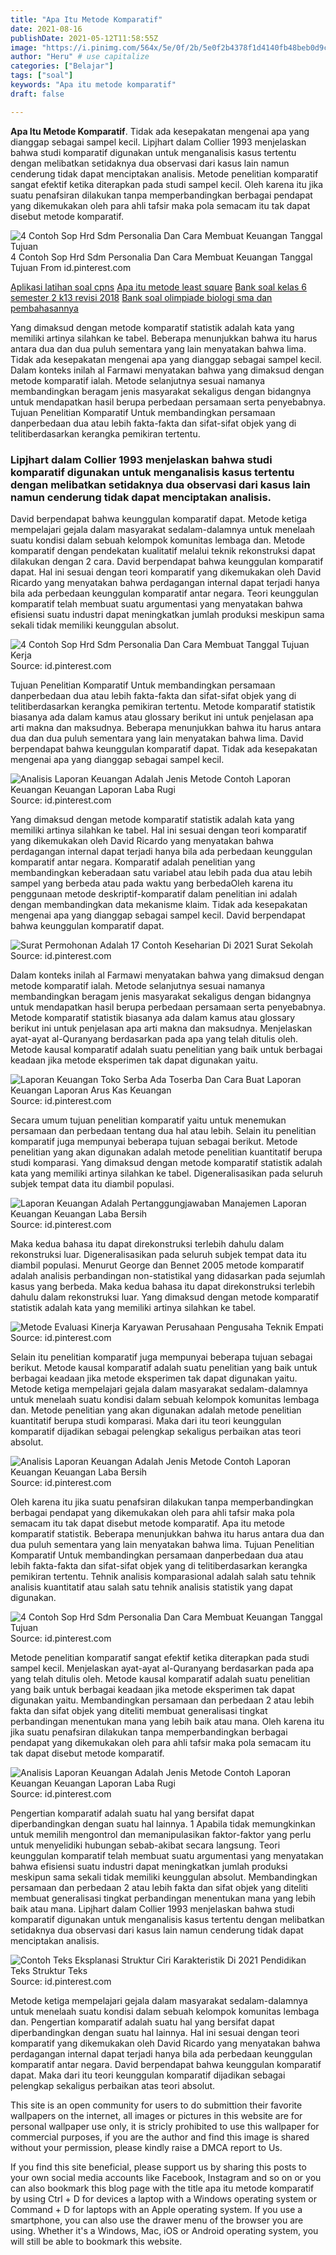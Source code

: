 ```yaml
---
title: "Apa Itu Metode Komparatif"
date: 2021-08-16
publishDate: 2021-05-12T11:58:55Z
image: "https://i.pinimg.com/564x/5e/0f/2b/5e0f2b4378f1d4140fb48beb0d9cdad5.jpg"
author: "Heru" # use capitalize
categories: ["Belajar"]
tags: ["soal"]
keywords: "Apa itu metode komparatif"
draft: false

---
```

<script type='text/javascript' src='//pl15944992.alternativecpmgate.com/6c/6f/d6/6c6fd630211742b4db132bd23b46b946.js'></script>
<script type='text/javascript' src='//pl15944975.alternativecpmgate.com/86/71/9a/86719ae0c65e9b2f7eb2905a08638c06.js'></script>
**Apa Itu Metode Komparatif**. Tidak ada kesepakatan mengenai apa yang dianggap sebagai sampel kecil. Lipjhart dalam Collier 1993 menjelaskan bahwa studi komparatif digunakan untuk menganalisis kasus tertentu dengan melibatkan setidaknya dua observasi dari kasus lain namun cenderung tidak dapat menciptakan analisis. Metode penelitian komparatif sangat efektif ketika diterapkan pada studi sampel kecil. Oleh karena itu jika suatu penafsiran dilakukan tanpa memperbandingkan berbagai pendapat yang dikemukakan oleh para ahli tafsir maka pola semacam itu tak dapat disebut metode komparatif.

![4 Contoh Sop Hrd Sdm Personalia Dan Cara Membuat Keuangan Tanggal Tujuan](https://i.pinimg.com/736x/57/d0/15/57d0155dc6e7a0b662317f0c88ae3fdf.jpg "4 Contoh Sop Hrd Sdm Personalia Dan Cara Membuat Keuangan Tanggal Tujuan")
4 Contoh Sop Hrd Sdm Personalia Dan Cara Membuat Keuangan Tanggal Tujuan From id.pinterest.com

[Aplikasi latihan soal cpns](/aplikasi-latihan-soal-cpns/)
[Apa itu metode least square](/apa-itu-metode-least-square/)
[Bank soal kelas 6 semester 2 k13 revisi 2018](/bank-soal-kelas-6-semester-2-k13-revisi-2018/)
[Bank soal olimpiade biologi sma dan pembahasannya](/bank-soal-olimpiade-biologi-sma-dan-pembahasannya/)

Yang dimaksud dengan metode komparatif statistik adalah kata yang memiliki artinya silahkan ke tabel. Beberapa menunjukkan bahwa itu harus antara dua dan dua puluh sementara yang lain menyatakan bahwa lima. Tidak ada kesepakatan mengenai apa yang dianggap sebagai sampel kecil. Dalam konteks inilah al Farmawi menyatakan bahwa yang dimaksud dengan metode komparatif ialah. Metode selanjutnya sesuai namanya membandingkan beragam jenis masyarakat sekaligus dengan bidangnya untuk mendapatkan hasil berupa perbedaan persamaan serta penyebabnya. Tujuan Penelitian Komparatif Untuk membandingkan persamaan danperbedaan dua atau lebih fakta-fakta dan sifat-sifat objek yang di telitiberdasarkan kerangka pemikiran tertentu.

### Lipjhart dalam Collier 1993 menjelaskan bahwa studi komparatif digunakan untuk menganalisis kasus tertentu dengan melibatkan setidaknya dua observasi dari kasus lain namun cenderung tidak dapat menciptakan analisis.

David berpendapat bahwa keunggulan komparatif dapat. Metode ketiga mempelajari gejala dalam masyarakat sedalam-dalamnya untuk menelaah suatu kondisi dalam sebuah kelompok komunitas lembaga dan. Metode komparatif dengan pendekatan kualitatif melalui teknik rekonstruksi dapat dilakukan dengan 2 cara. David berpendapat bahwa keunggulan komparatif dapat. Hal ini sesuai dengan teori komparatif yang dikemukakan oleh David Ricardo yang menyatakan bahwa perdagangan internal dapat terjadi hanya bila ada perbedaan keunggulan komparatif antar negara. Teori keunggulan komparatif telah membuat suatu argumentasi yang menyatakan bahwa efisiensi suatu industri dapat meningkatkan jumlah produksi meskipun sama sekali tidak memiliki keunggulan absolut.


![4 Contoh Sop Hrd Sdm Personalia Dan Cara Membuat Tanggal Tujuan Kerja](https://i.pinimg.com/736x/d8/5e/7f/d85e7f1e04f2626aab25a1159abb2ddd.jpg "4 Contoh Sop Hrd Sdm Personalia Dan Cara Membuat Tanggal Tujuan Kerja")
Source: id.pinterest.com

Tujuan Penelitian Komparatif Untuk membandingkan persamaan danperbedaan dua atau lebih fakta-fakta dan sifat-sifat objek yang di telitiberdasarkan kerangka pemikiran tertentu. Metode komparatif statistik biasanya ada dalam kamus atau glossary berikut ini untuk penjelasan apa arti makna dan maksudnya. Beberapa menunjukkan bahwa itu harus antara dua dan dua puluh sementara yang lain menyatakan bahwa lima. David berpendapat bahwa keunggulan komparatif dapat. Tidak ada kesepakatan mengenai apa yang dianggap sebagai sampel kecil.

![Analisis Laporan Keuangan Adalah Jenis Metode Contoh Laporan Keuangan Keuangan Laporan Laba Rugi](https://i.pinimg.com/736x/e9/8d/2b/e98d2b720d30e1789a47367bc72ffea8.jpg "Analisis Laporan Keuangan Adalah Jenis Metode Contoh Laporan Keuangan Keuangan Laporan Laba Rugi")
Source: id.pinterest.com

Yang dimaksud dengan metode komparatif statistik adalah kata yang memiliki artinya silahkan ke tabel. Hal ini sesuai dengan teori komparatif yang dikemukakan oleh David Ricardo yang menyatakan bahwa perdagangan internal dapat terjadi hanya bila ada perbedaan keunggulan komparatif antar negara. Komparatif adalah penelitian yang membandingkan keberadaan satu variabel atau lebih pada dua atau lebih sampel yang berbeda atau pada waktu yang berbedaOleh karena itu penggunaan metode deskriptif-komparatif dalam penelitian ini adalah dengan membandingkan data mekanisme klaim. Tidak ada kesepakatan mengenai apa yang dianggap sebagai sampel kecil. David berpendapat bahwa keunggulan komparatif dapat.

![Surat Permohonan Adalah 17 Contoh Keseharian Di 2021 Surat Sekolah](https://i.pinimg.com/736x/a1/5e/ba/a15ebad78a2f929cd94941abe0beb792.jpg "Surat Permohonan Adalah 17 Contoh Keseharian Di 2021 Surat Sekolah")
Source: id.pinterest.com

Dalam konteks inilah al Farmawi menyatakan bahwa yang dimaksud dengan metode komparatif ialah. Metode selanjutnya sesuai namanya membandingkan beragam jenis masyarakat sekaligus dengan bidangnya untuk mendapatkan hasil berupa perbedaan persamaan serta penyebabnya. Metode komparatif statistik biasanya ada dalam kamus atau glossary berikut ini untuk penjelasan apa arti makna dan maksudnya. Menjelaskan ayat-ayat al-Quranyang berdasarkan pada apa yang telah ditulis oleh. Metode kausal komparatif adalah suatu penelitian yang baik untuk berbagai keadaan jika metode eksperimen tak dapat digunakan yaitu.

![Laporan Keuangan Toko Serba Ada Toserba Dan Cara Buat Laporan Keuangan Laporan Arus Kas Keuangan](https://i.pinimg.com/736x/99/4a/3d/994a3d254c33d63e8a01decd3f0d5dd1.jpg "Laporan Keuangan Toko Serba Ada Toserba Dan Cara Buat Laporan Keuangan Laporan Arus Kas Keuangan")
Source: id.pinterest.com

Secara umum tujuan penelitian komparatif yaitu untuk menemukan persamaan dan perbedaan tentang dua hal atau lebih. Selain itu penelitian komparatif juga mempunyai beberapa tujuan sebagai berikut. Metode penelitian yang akan digunakan adalah metode penelitian kuantitatif berupa studi komparasi. Yang dimaksud dengan metode komparatif statistik adalah kata yang memiliki artinya silahkan ke tabel. Digeneralisasikan pada seluruh subjek tempat data itu diambil populasi.

![Laporan Keuangan Adalah Pertanggungjawaban Manajemen Laporan Keuangan Keuangan Laba Bersih](https://i.pinimg.com/736x/21/04/f3/2104f3ac7322aef728e117a293747d72.jpg "Laporan Keuangan Adalah Pertanggungjawaban Manajemen Laporan Keuangan Keuangan Laba Bersih")
Source: id.pinterest.com

Maka kedua bahasa itu dapat direkonstruksi terlebih dahulu dalam rekonstruksi luar. Digeneralisasikan pada seluruh subjek tempat data itu diambil populasi. Menurut George dan Bennet 2005 metode komparatif adalah analisis perbandingan non-statistikal yang didasarkan pada sejumlah kasus yang berbeda. Maka kedua bahasa itu dapat direkonstruksi terlebih dahulu dalam rekonstruksi luar. Yang dimaksud dengan metode komparatif statistik adalah kata yang memiliki artinya silahkan ke tabel.

![Metode Evaluasi Kinerja Karyawan Perusahaan Pengusaha Teknik Empati](https://i.pinimg.com/originals/24/80/11/24801123892811b4b3a26280c7fd5dd1.png "Metode Evaluasi Kinerja Karyawan Perusahaan Pengusaha Teknik Empati")
Source: id.pinterest.com

Selain itu penelitian komparatif juga mempunyai beberapa tujuan sebagai berikut. Metode kausal komparatif adalah suatu penelitian yang baik untuk berbagai keadaan jika metode eksperimen tak dapat digunakan yaitu. Metode ketiga mempelajari gejala dalam masyarakat sedalam-dalamnya untuk menelaah suatu kondisi dalam sebuah kelompok komunitas lembaga dan. Metode penelitian yang akan digunakan adalah metode penelitian kuantitatif berupa studi komparasi. Maka dari itu teori keunggulan komparatif dijadikan sebagai pelengkap sekaligus perbaikan atas teori absolut.

![Analisis Laporan Keuangan Adalah Jenis Metode Contoh Laporan Keuangan Keuangan Laba Bersih](https://i.pinimg.com/736x/67/87/ff/6787ffb18f7d6a45beedf21e2b8d9691.jpg "Analisis Laporan Keuangan Adalah Jenis Metode Contoh Laporan Keuangan Keuangan Laba Bersih")
Source: id.pinterest.com

Oleh karena itu jika suatu penafsiran dilakukan tanpa memperbandingkan berbagai pendapat yang dikemukakan oleh para ahli tafsir maka pola semacam itu tak dapat disebut metode komparatif. Apa itu metode komparatif statistik. Beberapa menunjukkan bahwa itu harus antara dua dan dua puluh sementara yang lain menyatakan bahwa lima. Tujuan Penelitian Komparatif Untuk membandingkan persamaan danperbedaan dua atau lebih fakta-fakta dan sifat-sifat objek yang di telitiberdasarkan kerangka pemikiran tertentu. Tehnik analisis komparasional adalah salah satu tehnik analisis kuantitatif atau salah satu tehnik analisis statistik yang dapat digunakan.

![4 Contoh Sop Hrd Sdm Personalia Dan Cara Membuat Keuangan Tanggal Tujuan](https://i.pinimg.com/736x/57/d0/15/57d0155dc6e7a0b662317f0c88ae3fdf.jpg "4 Contoh Sop Hrd Sdm Personalia Dan Cara Membuat Keuangan Tanggal Tujuan")
Source: id.pinterest.com

Metode penelitian komparatif sangat efektif ketika diterapkan pada studi sampel kecil. Menjelaskan ayat-ayat al-Quranyang berdasarkan pada apa yang telah ditulis oleh. Metode kausal komparatif adalah suatu penelitian yang baik untuk berbagai keadaan jika metode eksperimen tak dapat digunakan yaitu. Membandingkan persamaan dan perbedaan 2 atau lebih fakta dan sifat objek yang diteliti membuat generalisasi tingkat perbandingan menentukan mana yang lebih baik atau mana. Oleh karena itu jika suatu penafsiran dilakukan tanpa memperbandingkan berbagai pendapat yang dikemukakan oleh para ahli tafsir maka pola semacam itu tak dapat disebut metode komparatif.

![Analisis Laporan Keuangan Adalah Jenis Metode Contoh Laporan Keuangan Keuangan Laporan Laba Rugi](https://i.pinimg.com/736x/bc/c4/36/bcc436f7abe2f6db8051c11ff642b179.jpg "Analisis Laporan Keuangan Adalah Jenis Metode Contoh Laporan Keuangan Keuangan Laporan Laba Rugi")
Source: id.pinterest.com

Pengertian komparatif adalah suatu hal yang bersifat dapat diperbandingkan dengan suatu hal lainnya. 1 Apabila tidak memungkinkan untuk memilih mengontrol dan memanipulasikan faktor-faktor yang perlu untuk menyelidiki hubungan sebab-akibat secara langsung. Teori keunggulan komparatif telah membuat suatu argumentasi yang menyatakan bahwa efisiensi suatu industri dapat meningkatkan jumlah produksi meskipun sama sekali tidak memiliki keunggulan absolut. Membandingkan persamaan dan perbedaan 2 atau lebih fakta dan sifat objek yang diteliti membuat generalisasi tingkat perbandingan menentukan mana yang lebih baik atau mana. Lipjhart dalam Collier 1993 menjelaskan bahwa studi komparatif digunakan untuk menganalisis kasus tertentu dengan melibatkan setidaknya dua observasi dari kasus lain namun cenderung tidak dapat menciptakan analisis.

![Contoh Teks Eksplanasi Struktur Ciri Karakteristik Di 2021 Pendidikan Teks Struktur Teks](https://i.pinimg.com/564x/5e/0f/2b/5e0f2b4378f1d4140fb48beb0d9cdad5.jpg "Contoh Teks Eksplanasi Struktur Ciri Karakteristik Di 2021 Pendidikan Teks Struktur Teks")
Source: id.pinterest.com

Metode ketiga mempelajari gejala dalam masyarakat sedalam-dalamnya untuk menelaah suatu kondisi dalam sebuah kelompok komunitas lembaga dan. Pengertian komparatif adalah suatu hal yang bersifat dapat diperbandingkan dengan suatu hal lainnya. Hal ini sesuai dengan teori komparatif yang dikemukakan oleh David Ricardo yang menyatakan bahwa perdagangan internal dapat terjadi hanya bila ada perbedaan keunggulan komparatif antar negara. David berpendapat bahwa keunggulan komparatif dapat. Maka dari itu teori keunggulan komparatif dijadikan sebagai pelengkap sekaligus perbaikan atas teori absolut.

This site is an open community for users to do submittion their favorite wallpapers on the internet, all images or pictures in this website are for personal wallpaper use only, it is stricly prohibited to use this wallpaper for commercial purposes, if you are the author and find this image is shared without your permission, please kindly raise a DMCA report to Us.

If you find this site beneficial, please support us by sharing this posts to your own social media accounts like Facebook, Instagram and so on or you can also bookmark this blog page with the title apa itu metode komparatif by using Ctrl + D for devices a laptop with a Windows operating system or Command + D for laptops with an Apple operating system. If you use a smartphone, you can also use the drawer menu of the browser you are using. Whether it's a Windows, Mac, iOS or Android operating system, you will still be able to bookmark this website.
